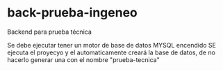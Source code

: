 # back-prueba-ingeneo
Backend para prueba técnica

Se debe ejecutar tener un motor de base de datos MYSQL encendido
SE ejecuta el proyecyo y el automaticamente creará la base de datos, de no hacerlo generar una con el nombre "prueba-tecnica"
